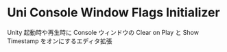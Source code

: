 # Uni Console Window Flags Initializer

Unity 起動時や再生時に Console ウィンドウの Clear on Play と Show Timestamp をオンにするエディタ拡張